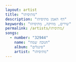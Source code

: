 ```yaml
---
layout: artist
title: "מתיסיהו"
description: "דף האמן מתיסיהו"
keywords: "שירים, מוזיקה, מתיסיהו"
permalink: /artists/מתיסיהו/
songs:
  - number: "32944"
    name: "חנוכה שמח"
    album: "סינגלים"
    artist: "מתיסיהו"
---
```


